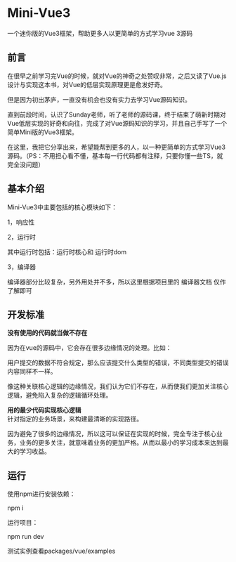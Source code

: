 # Mini-Vue3
一个迷你版的Vue3框架，帮助更多人以更简单的方式学习vue 3源码


## 前言
在很早之前学习完Vue的时候，就对Vue的神奇之处赞叹非常，之后又读了Vue.js 设计与实现这本书，对Vue的低层实现原理更是愈发好奇。

但是因为初出茅庐，一直没有机会也没有实力去学习Vue源码知识。

直到前段时间，认识了Sunday老师，听了老师的源码课，终于结束了萌新时期对Vue低层实现的好奇和向往，完成了对Vue源码知识的学习，并且自己手写了一个简单Mini版的Vue3框架。

在这里，我把它分享出来，希望能帮到更多的人，以一种更简单的方式学习Vue3 源码。（PS：不用担心看不懂，基本每一行代码都有注释，只要你懂一些TS，就完全没问题）


## 基本介绍
Mini-Vue3中主要包括的核心模块如下：

1，响应性

2，运行时

其中运行时包括：运行时核心和 运行时dom

3，编译器

编译器部分比较复杂，另外用处并不多，所以这里根据项目里的 编译器文档 仅作了解即可



## 开发标准
**没有使用的代码就当做不存在**

因为在vue的源码中，它会存在很多边缘情况的处理。比如：

用户提交的数据不符合规定，那么应该提交什么类型的错误，不同类型提交的错误内容同样不一样。

像这种关联核心逻辑的边缘情况，我们认为它们不存在，从而使我们更加关注核心逻辑，避免陷入复杂的逻辑循环处理。



**用的最少代码实现核心逻辑**  
针对指定的业务场景，来构建最清晰的实现路径。

因为避免了很多的边缘情况，所以这可以保证在实现的时候，完全专注于核心业务，业务的更多关注，就意味着业务的更加严格。从而以最小的学习成本来达到最大的学习收益。



## 运行
使用npm进行安装依赖：

  npm i
  
运行项目：

  npm run dev
  

测试实例查看packages/vue/examples
